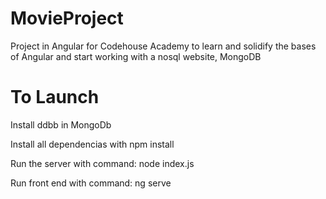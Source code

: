 # MovieProject
Project in Angular for Codehouse Academy to learn and solidify the bases of Angular and start
working with a nosql website, MongoDB

# To Launch

Install ddbb in MongoDb

Install all dependencias with npm install

Run the server with command: node index.js

Run front end with command: ng serve
